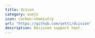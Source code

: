 ```yaml
---
title: dcsion
category: vuejs
icon: carbon:chemistry
url: "https://github.com/yetti/dcision"
description: Decision support tool.
---
```

